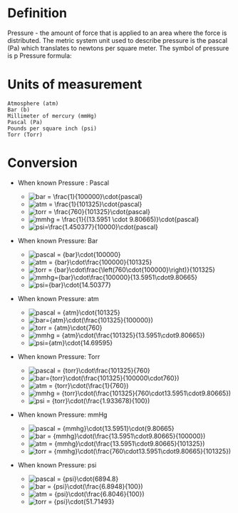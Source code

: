 # Definition
Pressure - the amount of force that is applied to an area where the force is distributed. The metric system unit used to describe pressure is the pascal (Pa) which translates to newtons per square meter. The symbol of pressure is p
Pressure formula:

# Units of measurement
    Atmosphere (atm) 
    Bar (b) 
    Millimeter of mercury (mmHg)  
    Pascal (Pa)
    Pounds per square inch (psi)
    Torr (Torr)

# Conversion
- When known Pressure : Pascal
    - ![bar = \frac{1}{100000}\cdot{pascal}](https://latex.codecogs.com/svg.latex?bar%20=%20\frac{1}{100000}\cdot{pascal})
    - ![atm = \frac{1}{101325}\cdot{pascal}](https://latex.codecogs.com/svg.latex?atm%20=%20\frac{1}{101325}\cdot{pascal})
    - ![torr = \frac{760}{101325}\cdot{pascal}](https://latex.codecogs.com/svg.latex?torr%20=%20\frac{760}{101325}\cdot{pascal})
    - ![mmhg = \frac{1}{(13.5951 \cdot 9.80665)}\cdot{pascal}](https://latex.codecogs.com/svg.latex?mmhg%20=%20\frac{1}{(13.5951%20\cdot%209.80665)}\cdot{pascal})
    - ![psi=\frac{1.450377}{10000}\cdot{pascal}](https://latex.codecogs.com/svg.latex?psi=\frac{1.450377}{10000}\cdot{pascal})	
- When known Pressure: Bar
    - ![pascal = {bar}\cdot{100000}](https://latex.codecogs.com/svg.latex?pascal%20=%20{bar}\cdot{100000})
    - ![atm     = {bar}\cdot\frac{100000}{101325}](https://latex.codecogs.com/svg.latex?atm%20=%20{bar}\cdot\frac{100000}{101325})
    - ![torr = {bar}\cdot\frac{\left(760\cdot{100000}\right)}{101325}](https://latex.codecogs.com/svg.latex?torr%20=%20{bar}\cdot\frac{\left(760\cdot{100000}\right)}{101325})
    - ![mmhg={bar}\cdot\frac{100000}{13.5951\cdot9.80665}](https://latex.codecogs.com/svg.latex?mmhg={bar}\cdot\frac{100000}{13.5951\cdot9.80665})
    - ![psi={bar}\cdot{14.50377}](https://latex.codecogs.com/svg.latex?psi={bar}\cdot{14.50377})

- When known Pressure: atm
    - ![pascal = {atm}\cdot{101325}](https://latex.codecogs.com/svg.latex?pascal%20=%20{atm}\cdot{101325})
    - ![bar={atm}\cdot(\frac{101325}{100000})](https://latex.codecogs.com/svg.latex?bar={atm}\cdot(\frac{101325}{100000}))
    - ![torr = {atm}\cdot{760}](https://latex.codecogs.com/svg.latex?torr%20=%20{atm}\cdot{760})
    - ![mmhg = {atm}\cdot(\frac{101325}{13.5951\cdot9.80665})](https://latex.codecogs.com/svg.latex?mmhg%20=%20{atm}\cdot(\frac{101325}{13.5951\cdot9.80665}))
    - ![psi={atm}\cdot{14.69595}](https://latex.codecogs.com/svg.latex?psi={atm}\cdot{14.69595})
- When known Pressure: Torr
    - ![pascal = {torr}\cdot\frac{101325}{760}](https://latex.codecogs.com/svg.latex?pascal%20=%20{torr}\cdot\frac{101325}{760})
    - ![bar={torr}\cdot(\frac{101325}{100000\cdot760})](https://latex.codecogs.com/svg.latex?bar={torr}\cdot(\frac{101325}{100000\cdot760}))
    - ![atm = {torr}\cdot(\frac{1}{760})](https://latex.codecogs.com/svg.latex?atm%20=%20{torr}\cdot(\frac{1}{760}))
    - ![mmhg = {torr}\cdot(\frac{101325}{760\cdot13.5951\cdot9.80665})](https://latex.codecogs.com/svg.latex?mmhg%20=%20{torr}\cdot(\frac{101325}{760\cdot13.5951\cdot9.80665}))
    - ![psi = {torr}\cdot(\frac{1.933678}{100})](https://latex.codecogs.com/svg.latex?psi%20=%20{torr}\cdot(\frac{1.933678}{100}))
- When known Pressure: mmHg
    - ![pascal = {mmhg}\cdot{13.5951}\cdot{9.80665}](https://latex.codecogs.com/svg.latex?pascal%20=%20{mmhg}\cdot{13.5951}\cdot{9.80665})
    - ![bar = {mmhg}\cdot(\frac{13.5951\cdot9.80665}{100000})](https://latex.codecogs.com/svg.latex?bar%20=%20{mmhg}\cdot(\frac{13.5951\cdot9.80665}{100000}))
    - ![atm = {mmhg}\cdot(\frac{13.5951\cdot9.80665}{101325})](https://latex.codecogs.com/svg.latex?atm%20=%20{mmhg}\cdot(\frac{13.5951\cdot9.80665}{101325}))
    - ![torr = {mmhg}\cdot(\frac{760\cdot13.5951\cdot9.80665}{101325})](https://latex.codecogs.com/svg.latex?torr%20=%20{mmhg}\cdot(\frac{760\cdot13.5951\cdot9.80665}{101325}))
- When known Pressure: psi
    - ![pascal = {psi}\cdot{6894.8}](https://latex.codecogs.com/svg.latex?pascal%20=%20{psi}\cdot{6894.8})
    - ![bar = {psi}\cdot(\frac{6.8948}{100})](https://latex.codecogs.com/svg.latex?bar%20=%20{psi}\cdot(\frac{6.8948}{100}))
    - ![atm = {psi}\cdot(\frac{6.8046}{100})](https://latex.codecogs.com/svg.latex?atm%20=%20{psi}\cdot(\frac{6.8046}{100}))
    - ![torr = {psi}\cdot{51.71493}](https://latex.codecogs.com/svg.latex?torr%20=%20{psi}\cdot{51.71493})
